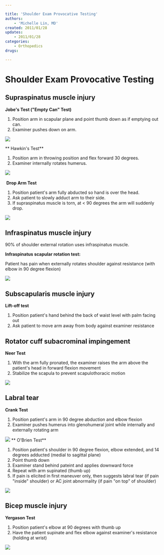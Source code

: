```yaml
---

title: 'Shoulder Exam Provocative Testing'
authors:
    - 'Michelle Lin, MD'
created: 2011/01/28
updates:
    - 2011/01/28
categories:
    - Orthopedics
drugs: 

---
```



# Shoulder Exam Provocative Testing

## Supraspinatus muscle injury

**Jobe's Test ("Empty Can" Test)**

1.  Position arm in scapular plane and point thumb down as if emptying out can.
2.  Examiner pushes down on arm.

![](https://d2p53dh3qxfm0x.cloudfront.net/uploads/img/1jx/5/m/6f4f5ebc-9af1-59a7-9929-b7648106e9c3/640.png)

**
Hawkin's Test**
1.  Position arm in throwing position and flex forward 30 degrees.
2.  Examiner internally rotates humerus.

![](https://d2p53dh3qxfm0x.cloudfront.net/uploads/img/1jx/5/m/5d41272c-22bd-578e-a8c2-869195a17115/640.png)      

 **Drop Arm Test**

1.  Position patient's arm fully abducted so hand is over the head.
2.  Ask patient to slowly adduct arm to their side.
3.  If supraspinatus muscle is torn, at &lt; 90 degrees the arm will suddenly drop.

![](https://d2p53dh3qxfm0x.cloudfront.net/uploads/img/1jx/5/m/05762f8e-0ff4-5c37-860a-0d3889fb1a80/640.png)

## Infraspinatus muscle injury

90% of shoulder external rotation uses infraspinatus muscle. 

**Infraspinatus scapular rotation test:**

Patient has pain when externally rotates shoulder against resistance (with elbow in 90 degree flexion)

![](https://d2p53dh3qxfm0x.cloudfront.net/uploads/img/1jx/5/m/3ca456e9-f3fb-5e42-90a7-17e42ba55919/640.png)

## Subscapularis muscle injury

**Lift-off test**

1.  Position patient's hand behind the back of waist level with palm facing out
2.  Ask patient to move arm away from body against examiner resistance

## Rotator cuff subacrominal impingement

**Neer Test**

1.  With the arm fully pronated, the examiner raises the arm above the patient's head in forward flexion movement
2.  Stabilize the scapula to prevent scapulothoracic motion

![](https://d2p53dh3qxfm0x.cloudfront.net/uploads/img/1jx/5/m/34ff67e2-ade8-53f1-bc13-7327eaf8f3d6/640.png)

## Labral tear

**Crank Test**

1.  Position patient's arm in 90 degree abduction and elbow flexion
2.  Examiner pushes humerus into glenohumeral joint while internally and externally rotating arm

![](https://d2p53dh3qxfm0x.cloudfront.net/uploads/img/1jx/5/m/c7aefa9f-b304-51a2-8bcd-6c7fc036c03c/640.png) **
O'Brien Test**
1.  Position patient's shoulder in 90 degree flexion, elbow extended, and 14 degrees adducted (medial to sagittal plane)
2.  Point thumb down
3.  Examiner stand behind pateint and applies downward force
4.  Repeat with arm supinated (thumb up)
5.  If pain is elicited in first maneuver only, then suggests labral tear (if pain "inside" shoulder) or AC joint abnormality (if pain "on top" of shoulder)

![](https://d2p53dh3qxfm0x.cloudfront.net/uploads/img/1jx/5/m/c98638d5-e024-5233-b8fc-6ae4892034ed/640.png)

## Bicep muscle injury

**Yergason Test**

1.  Position patient's elbow at 90 degrees with thumb up
2.  Have the patient supinate and flex elbow against examiner's resistance (holding at wrist)

![](https://d2p53dh3qxfm0x.cloudfront.net/uploads/img/1jx/5/m/e82d0333-e7d3-5698-8e9b-728f55b0e531/640.png)

